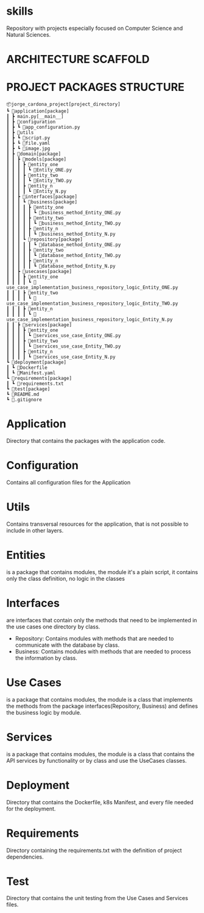# skills
Repository with projects especially focused on Computer Science and Natural Sciences.

# ARCHITECTURE SCAFFOLD
# PROJECT PACKAGES STRUCTURE
```
📦jorge_cardona_project[project_directory]
┗ 📂application[package]
┃ ┣ main.py[__main__]
┃ ┣ 📂configuration
┃ ┣ ┗ 📜app_configuration.py
┃ ┣ 📂utils
┃ ┣ ┗ 📜script.py
┃ ┣ ┗ 📜file.yaml
┃ ┣ ┗ 📜image.jpg
┃ ┣ 📂domain[package]
┃ ┃ ┣ 📂models[package]
┃ ┃ ┃ ┣ 📂entity_one
┃ ┃ ┃ ┃ ┗ 📜Entity_ONE.py
┃ ┃ ┃ ┣ 📂entity_two
┃ ┃ ┃ ┃ ┗ 📜Entity_TWO.py
┃ ┃ ┃ ┣ 📂entity_n
┃ ┃ ┃ ┃ ┗ 📜Entity_N.py
┃ ┃ ┣ 📂interfaces[package]
┃ ┃ ┃ ┗ 📂business[package]
┃ ┃ ┃ ┃ ┣ 📂entity_one
┃ ┃ ┃ ┃ ┃ ┗ 📜business_method_Entity_ONE.py
┃ ┃ ┃ ┃ ┣ 📂entity_two
┃ ┃ ┃ ┃ ┃ ┗ 📜business_method_Entity_TWO.py
┃ ┃ ┃ ┃ ┣ 📂entity_n
┃ ┃ ┃ ┃ ┃ ┗ 📜business_method_Entity_N.py
┃ ┃ ┃ ┗ 📂repository[package]
┃ ┃ ┃ ┃ ┃ ┗ 📜database_method_Entity_ONE.py
┃ ┃ ┃ ┃ ┣ 📂entity_two
┃ ┃ ┃ ┃ ┃ ┗ 📜database_method_Entity_TWO.py
┃ ┃ ┃ ┃ ┣ 📂entity_n
┃ ┃ ┃ ┃ ┃ ┗ 📜database_method_Entity_N.py
┃ ┃ ┣ 📂usecases[package]
┃ ┃ ┃ ┣ 📂entity_one
┃ ┃ ┃ ┃ ┗ 📜use_case_implementation_business_repository_logic_Entity_ONE.py
┃ ┃ ┃ ┣ 📂entity_two
┃ ┃ ┃ ┃ ┗ 📜use_case_implementation_business_repository_logic_Entity_TWO.py
┃ ┃ ┃ ┣ 📂entity_n
┃ ┃ ┃ ┃ ┗ 📜use_case_implementation_business_repository_logic_Entity_N.py
┃ ┃ ┣ 📂services[package]
┃ ┃ ┃ ┣ 📂entity_one
┃ ┃ ┃ ┃ ┗ 📜services_use_case_Entity_ONE.py
┃ ┃ ┃ ┣ 📂entity_two
┃ ┃ ┃ ┃ ┗ 📜services_use_case_Entity_TWO.py
┃ ┃ ┃ ┣ 📂entity_n
┃ ┃ ┃ ┃ ┗ 📜services_use_case_Entity_N.py
┗ 📂deployment[package]
┃ ┗ 📜Dockerfile
┃ ┗ 📜Manifest.yaml
┗ 📂requirements[package]
┃ ┗ 📜requirements.txt
┗ 📂test[package]
┗ 📜README.md
┗ 📜.gitignore
```

# Application
Directory that contains the packages with the application code.

# Configuration
Contains all configuration files for the Application

# Utils
Contains transversal resources for the application, that is not possible to include in other layers.

# Entities
is a package that contains modules, the module it's a plain script, it contains only the class definition, no logic in the classes

# Interfaces
are interfaces that contain only the methods that need to be implemented in the use cases one directory by class.
- Repository: Contains modules with methods that are needed to communicate with the database by class.
- Business: Contains modules with methods that are needed to process the information by class.

# Use Cases
is a package that contains modules, the module is a class that implements the methods from the package interfaces(Repository, Business) and defines the business logic by module.

# Services
is a package that contains modules, the module is a class that contains the API services by functionality or by class and use the UseCases classes.

# Deployment
Directory that contains the Dockerfile, k8s Manifest, and every file needed for the deployment.

# Requirements
Directory containing the requirements.txt with the definition of project dependencies.

# Test
Directory that contains the unit testing from the Use Cases and Services files.